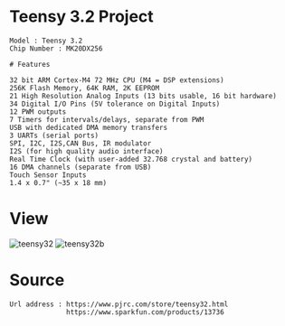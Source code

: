 # Teensy 3.2 Project

    Model : Teensy 3.2
    Chip Number : MK20DX256
    
    # Features
    
    32 bit ARM Cortex-M4 72 MHz CPU (M4 = DSP extensions)
    256K Flash Memory, 64K RAM, 2K EEPROM
    21 High Resolution Analog Inputs (13 bits usable, 16 bit hardware)
    34 Digital I/O Pins (5V tolerance on Digital Inputs)
    12 PWM outputs
    7 Timers for intervals/delays, separate from PWM
    USB with dedicated DMA memory transfers
    3 UARTs (serial ports)
    SPI, I2C, I2S,CAN Bus, IR modulator
    I2S (for high quality audio interface)
    Real Time Clock (with user-added 32.768 crystal and battery)
    16 DMA channels (separate from USB)
    Touch Sensor Inputs
    1.4 x 0.7" (~35 x 18 mm)

# View
![teensy32](https://user-images.githubusercontent.com/15425071/31785943-7b38553a-b50f-11e7-9c69-9a5339759086.jpg)
![teensy32b](https://user-images.githubusercontent.com/15425071/31785954-80c5535e-b50f-11e7-8c33-fb25e97f1829.jpg)

# Source
    Url address : https://www.pjrc.com/store/teensy32.html
                  https://www.sparkfun.com/products/13736
